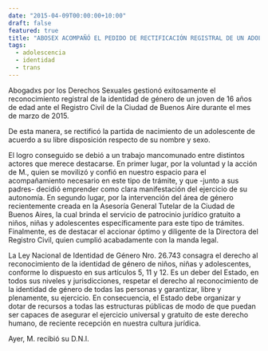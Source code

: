 ```yaml
---
date: "2015-04-09T00:00:00+10:00"
draft: false
featured: true
title: "ABOSEX ACOMPAÑÓ EL PEDIDO DE RECTIFICACIÓN REGISTRAL DE UN ADOLESCENTE TRANS"
tags:
  - adolescencia
  - identidad
  - trans
---
```


Abogadxs por los Derechos Sexuales gestionó exitosamente el reconocimiento registral de la identidad de género de un joven de 16 años de edad ante el Registro Civil de la Ciudad de Buenos Aire durante el mes de marzo de 2015. 

De esta manera, se rectificó la partida de nacimiento de un adolescente de acuerdo a su libre disposición respecto de su nombre y sexo.

El logro conseguido se debió a un trabajo mancomunado entre distintos actores que merece destacarse. En primer lugar, por la voluntad y la acción de M., quien se movilizó y confió en nuestro espacio para el acompañamiento necesario en este tipo de trámite, y que -junto a sus padres- decidió emprender como clara manifestación del ejercicio de su autonomía. En segundo lugar, por la intervención del área de género recientemente creada en la Asesoría General Tutelar de la Ciudad de Buenos Aires, la cual brinda el servicio de patrocinio jurídico gratuito a niños, niñas y adolescentes específicamente para este tipo de trámites. Finalmente, es de destacar el accionar óptimo y diligente de la Directora del Registro Civil, quien cumplió acabadamente con la manda legal.

La Ley Nacional de Identidad de Género Nro. 26.743 consagra el derecho al reconocimiento de la identidad de género de niños, niñas y adolescentes, conforme lo dispuesto en sus artículos 5, 11 y 12. Es un deber del Estado, en todos sus niveles y jurisdicciones, respetar el derecho al reconocimiento de la identidad de género de todas las personas y garantizar, libre y plenamente, su ejercicio. En consecuencia, el Estado debe organizar y dotar de recursos a todas las estructuras públicas de modo de que puedan ser capaces de asegurar el ejercicio universal y gratuito de este derecho humano, de reciente recepción en nuestra cultura jurídica.

Ayer, M. recibió su D.N.I.